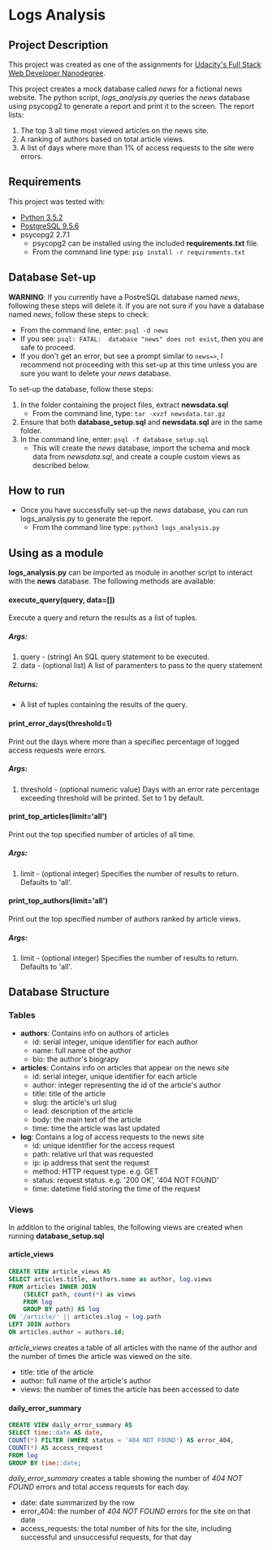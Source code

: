 # Logs Analysis

## Project Description

This project was created as one of the assignments for [Udacity's Full Stack Web Developer Nanodegree](https://www.udacity.com/course/full-stack-web-developer-nanodegree--nd004).

This project creates a mock database called *news* for a fictional news website. The python script, *logs_analysis.py* queries the *news* database using psycopg2 to generate a report and print it to the screen. The report lists:
1. The top 3 all time most viewed articles on the news site.
2. A ranking of authors based on total article views.
3. A list of days where more than 1% of access requests to the site were errors.

## Requirements
This project was tested with:
- [Python 3.5.2](https://www.python.org/downloads/)
- [PostgreSQL 9.5.6](https://www.postgresql.org/download/)
- psycopg2 2.7.1
  - psycopg2 can be installed using the included **requirements.txt** file.
  - From the command line type: `pip install -r requirements.txt`

## Database Set-up
**WARNING**: If you currently have a PostreSQL database named *news*, following these steps will delete it. If you are not sure if you have a database named *news*, follow these steps to check:
- From the command line, enter: `psql -d news`
- If you see: `psql: FATAL:  database "news" does not exist`, then you are safe to proceed.
- If you don't get an error, but see a prompt similar to `news=>`, I recommend not proceeding with this set-up at this time unless you are sure you want to delete your *news* database.

To set-up the database, follow these steps:
1. In the folder containing the project files, extract **newsdata.sql**
   - From the command line, type: `tar -xvzf newsdata.tar.gz`
2. Ensure that both **database_setup.sql** and **newsdata.sql** are in the same folder.
3. In the command line, enter: `psql -f database_setup.sql`
   - This will create the *news* database, import the schema and mock data from *newsdata.sql*, and create a couple custom views as described below. 

## How to run
- Once you have successfully set-up the *news* database, you can run logs_analysis.py to generate the report.
  - From the command line type: `python3 logs_analysis.py`

## Using as a module

**logs_analysis.py** can be imported as module in another script to interact with the **news** database. The following methods are available:

#### execute_query(query, data=[])
Execute a query and return the results as a list of tuples.
##### Args:
1. query - (string) An SQL query statement to be executed.
2. data - (optional list) A list of paramenters to pass to the query statement
##### Returns:
- A list of tuples containing the results of the query.

#### print_error_days(threshold=1)
Print out the days where more than a specifiec percentage of logged access requests were errors.
##### Args:
1. threshold - (optional numeric value) Days with an error rate percentage exceeding threshold will be printed. Set to 1 by default.

#### print_top_articles(limit='all')
Print out the top specified number of articles of all time.
##### Args:
1. limit - (optional integer) Specifies the number of results to return. Defaults to 'all'.

#### print_top_authors(limit='all')
Print out the top specified number of authors ranked by article views.
##### Args:
1. limit - (optional integer) Specifies the number of results to return. Defaults to 'all'.

## Database Structure

### Tables

- **authors**: Contains info on authors of articles
  - id: serial integer, unique identifier for each author
  - name: full name of the author
  - bio: the author's biograpy
- **articles**: Contains info on articles that appear on the news site
  - id: serial integer, unique identifier for each article
  - author: integer representing the id of the article's author
  - title: title of the article
  - slug: the article's url slug
  - lead: description of the article
  - body: the main text of the article
  - time: time the article was last updated
- **log**: Contains a log of access requests to the news site
  - id: unique identifier for the access request
  - path: relative url that was requested
  - ip: ip address that sent the request
  - method: HTTP request type. e.g. GET
  - status: request status. e.g. '200 OK', '404 NOT FOUND'
  - time: datetime field storing the time of the request

### Views

In addition to the original tables, the following views are created when running **database_setup.sql**

#### article_views
```sql
CREATE VIEW article_views AS 
SELECT articles.title, authors.name as author, log.views
FROM articles INNER JOIN
    (SELECT path, count(*) as views
    FROM log 
    GROUP BY path) AS log
ON '/article/' || articles.slug = log.path
LEFT JOIN authors 
ON articles.author = authors.id;
```

*article_views* creates a table of all articles with the name of the author and the number of times the article was viewed on the site.
- title: title of the article
- author: full name of the article's author
- views: the number of times the article has been accessed to date 

#### daily_error_summary
```sql
CREATE VIEW daily_error_summary AS
SELECT time::date AS date,
COUNT(*) FILTER (WHERE status = '404 NOT FOUND') AS error_404,
COUNT(*) AS access_request
FROM log
GROUP BY time::date;
```

*daily_error_summary* creates a table showing the number of *404 NOT FOUND* errors and total access requests for each day.
- date: date summarized by the row
- error_404: the number of *404 NOT FOUND* errors for the site on that date
- access_requests: the total number of hits for the site, including successful and unsuccessful requests, for that day

